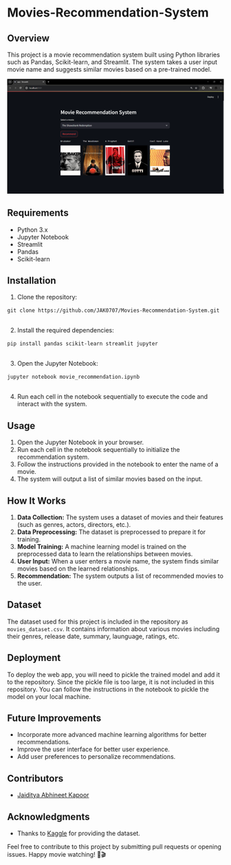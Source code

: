 # Movies-Recommendation-System
<h2>Overview</h2>

  <p>This project is a movie recommendation system built using Python libraries such as Pandas, Scikit-learn, and Streamlit. The system takes a user input movie name and suggests similar movies based on a pre-trained model.</p>
  <img src = "demo.png">

  <h2>Requirements</h2>

  <ul>
    <li>Python 3.x</li>
    <li>Jupyter Notebook</li>
    <li>Streamlit</li>
    <li>Pandas</li>
    <li>Scikit-learn</li>
  </ul>

  <h2>Installation</h2>

  <ol>
    <li>Clone the repository:</li>
  </ol>

  <pre><code>git clone https://github.com/JAK0707/Movies-Recommendation-System.git
  </code></pre>

  <ol start="2">
    <li>Install the required dependencies:</li>
  </ol>

  <pre><code>pip install pandas scikit-learn streamlit jupyter
  </code></pre>

  <ol start="3">
    <li>Open the Jupyter Notebook:</li>
  </ol>

  <pre><code>jupyter notebook movie_recommendation.ipynb
  </code></pre>

  <ol start="4">
    <li>Run each cell in the notebook sequentially to execute the code and interact with the system.</li>
  </ol>

  <h2>Usage</h2>

  <ol>
    <li>Open the Jupyter Notebook in your browser.</li>
    <li>Run each cell in the notebook sequentially to initialize the recommendation system.</li>
    <li>Follow the instructions provided in the notebook to enter the name of a movie.</li>
    <li>The system will output a list of similar movies based on the input.</li>
  </ol>

  <h2>How It Works</h2>

  <ol>
    <li><strong>Data Collection:</strong> The system uses a dataset of movies and their features (such as genres, actors, directors, etc.).</li>
    <li><strong>Data Preprocessing:</strong> The dataset is preprocessed to prepare it for training.</li>
    <li><strong>Model Training:</strong> A machine learning model is trained on the preprocessed data to learn the relationships between movies.</li>
    <li><strong>User Input:</strong> When a user enters a movie name, the system finds similar movies based on the learned relationships.</li>
    <li><strong>Recommendation:</strong> The system outputs a list of recommended movies to the user.</li>
  </ol>

  <h2>Dataset</h2>

  <p>The dataset used for this project is included in the repository as <code>movies_dataset.csv</code>. It contains information about various movies including their genres, release date, summary, launguage, ratings, etc.</p>

  <h2>Deployment</h2>

  <p>To deploy the web app, you will need to pickle the trained model and add it to the repository. Since the pickle file is too large, it is not included in this repository. You can follow the instructions in the notebook to pickle the model on your local machine.</p>
  
   <h2>Future Improvements</h2>

  <ul>
    <li>Incorporate more advanced machine learning algorithms for better recommendations.</li>
    <li>Improve the user interface for better user experience.</li>
    <li>Add user preferences to personalize recommendations.</li>
  </ul>

  <h2>Contributors</h2>

  <ul>
    <li><a href="https://github.com/JAK0707">Jaiditya Abhineet Kapoor</a></li>
  </ul>

<h2>Acknowledgments</h2>

  <ul>
    <li>Thanks to <a href="https://www.kaggle.com/datasets/ahsanaseer/top-rated-tmdb-movies-10k">Kaggle</a> for providing the dataset.</li>
  </ul>
<p>Feel free to contribute to this project by submitting pull requests or opening issues. Happy movie watching! 🍿🎬</p>


